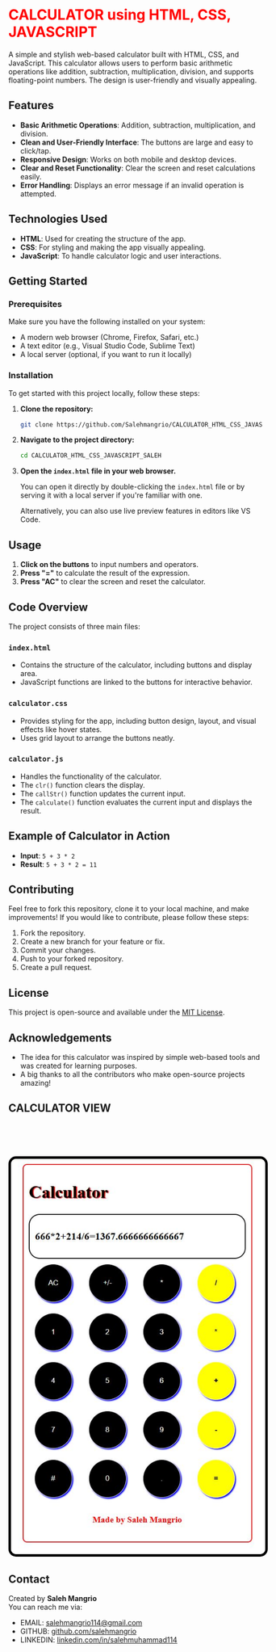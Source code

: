 <h1 style="color:red;">CALCULATOR using HTML, CSS, JAVASCRIPT</h1>


A simple and stylish web-based calculator built with HTML, CSS, and JavaScript. This calculator allows users to perform basic arithmetic operations like addition, subtraction, multiplication, division, and supports floating-point numbers. The design is user-friendly and visually appealing.

## Features

- **Basic Arithmetic Operations**: Addition, subtraction, multiplication, and division.
- **Clean and User-Friendly Interface**: The buttons are large and easy to click/tap.
- **Responsive Design**: Works on both mobile and desktop devices.
- **Clear and Reset Functionality**: Clear the screen and reset calculations easily.
- **Error Handling**: Displays an error message if an invalid operation is attempted.

## Technologies Used

- **HTML**: Used for creating the structure of the app.
- **CSS**: For styling and making the app visually appealing.
- **JavaScript**: To handle calculator logic and user interactions.

## Getting Started

### Prerequisites

Make sure you have the following installed on your system:

- A modern web browser (Chrome, Firefox, Safari, etc.)
- A text editor (e.g., Visual Studio Code, Sublime Text)
- A local server (optional, if you want to run it locally)

### Installation

To get started with this project locally, follow these steps:

1. **Clone the repository:**
   ```bash
   git clone https://github.com/Salehmangrio/CALCULATOR_HTML_CSS_JAVASCRIPT_SALEH.git
   ```

2. **Navigate to the project directory:**
   ```bash
   cd CALCULATOR_HTML_CSS_JAVASCRIPT_SALEH
   ```

3. **Open the `index.html` file in your web browser.**

   You can open it directly by double-clicking the `index.html` file or by serving it with a local server if you're familiar with one.

   Alternatively, you can also use live preview features in editors like VS Code.

## Usage

1. **Click on the buttons** to input numbers and operators.
2. **Press "="** to calculate the result of the expression.
3. **Press "AC"** to clear the screen and reset the calculator.

## Code Overview

The project consists of three main files:

### `index.html`

- Contains the structure of the calculator, including buttons and display area.
- JavaScript functions are linked to the buttons for interactive behavior.

### `calculator.css`

- Provides styling for the app, including button design, layout, and visual effects like hover states.
- Uses grid layout to arrange the buttons neatly.

### `calculator.js`

- Handles the functionality of the calculator.
- The `clr()` function clears the display.
- The `callStr()` function updates the current input.
- The `calculate()` function evaluates the current input and displays the result.

## Example of Calculator in Action

- **Input**: `5 + 3 * 2`
- **Result**: `5 + 3 * 2 = 11`

## Contributing

Feel free to fork this repository, clone it to your local machine, and make improvements! If you would like to contribute, please follow these steps:

1. Fork the repository.
2. Create a new branch for your feature or fix.
3. Commit your changes.
4. Push to your forked repository.
5. Create a pull request.

## License

This project is open-source and available under the [MIT License](LICENSE).

## Acknowledgements

- The idea for this calculator was inspired by simple web-based tools and was created for learning purposes.
- A big thanks to all the contributors who make open-source projects amazing!

## CALCULATOR VIEW
<br>
<br>
<br>
<p align="center">
  <img src="Calculator.JPG" alt="Calculator" style="border: 5px solid #000; border-radius: 15px;">
</p>


## Contact

Created by **Saleh Mangrio**  
You can reach me via: 
- EMAIL: [salehmangrio114@gmail.com](mailto:salehmangrio114@gmail.com) 
- GITHUB: [github.com/salehmangrio](https://github.com/salehmangrio)
- LINKEDIN: [linkedin.com/in/salehmuhammad114](www.linkedin.com/in/salehmuhammad114)
